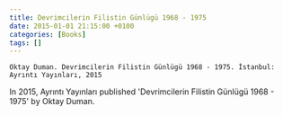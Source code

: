 ```yaml
---
title: Devrimcilerin Filistin Günlügü 1968 - 1975
date: 2015-01-01 21:15:00 +0100
categories: [Books]
tags: []
---
```


```Oktay Duman. Devrimcilerin Filistin Günlügü 1968 - 1975. İstanbul: Ayrıntı Yayınları, 2015```

In 2015, Ayrıntı Yayınları published 'Devrimcilerin Filistin Günlügü 1968 - 1975' by Oktay Duman.